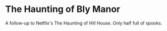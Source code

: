 # The Haunting of Bly Manor

A follow-up to Netflix's The Haunting of Hill House. Only half full of spooks.